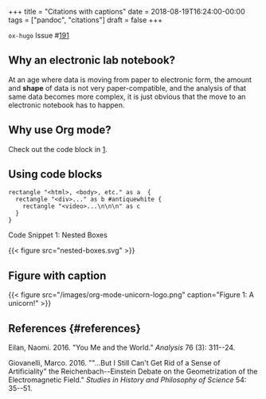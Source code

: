 +++
title = "Citations with captions"
date = 2018-08-19T16:24:00-00:00
tags = ["pandoc", "citations"]
draft = false
+++

`ox-hugo` Issue
\#[191](https://github.com/kaushalmodi/ox-hugo/issues/191)

## Why an electronic lab notebook?

At an age where data is moving from paper to electronic form, the amount
and **shape** of data is not very paper-compatible, and the analysis of
that same data becomes more complex, it is just obvious that the move to
an electronic notebook has to happen.

## Why use Org mode?

Check out the code block in [1](#org4bfd6da).

## Using code blocks

<a id="org4bfd6da"></a>

``` plantuml
rectangle "<html>, <body>, etc." as a  {
  rectangle "<div>..." as b #antiquewhite {
    rectangle "<video>...\n\n\n" as c
  }
}
```

<div class="src-block-caption">

<span class="src-block-number">Code Snippet 1:</span> Nested Boxes

</div>

{{< figure src="nested-boxes.svg" >}}

## Figure with caption

{{< figure src="/images/org-mode-unicorn-logo.png" caption="Figure 1: A
unicorn!" >}}

## References {#references}

<div id="refs" class="references">
  <div></div>


<div id="ref-eilan2016">
  <div></div>

Eilan, Naomi. 2016. "You Me and the World." *Analysis* 76 (3): 311--24.

</div>

<div id="ref-giovanelli2016">
  <div></div>

Giovanelli, Marco. 2016. "\"\...But I Still Can't Get Rid of a Sense of
Artificiality\" the Reichenbach--Einstein Debate on the Geometrization
of the Electromagnetic Field." *Studies in History and Philosophy of
Science* 54: 35--51.

</div>

</div>
